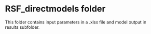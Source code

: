 # RSF_directmodels folder
This folder contains input parameters in a .xlsx file and model output in results subfolder. 